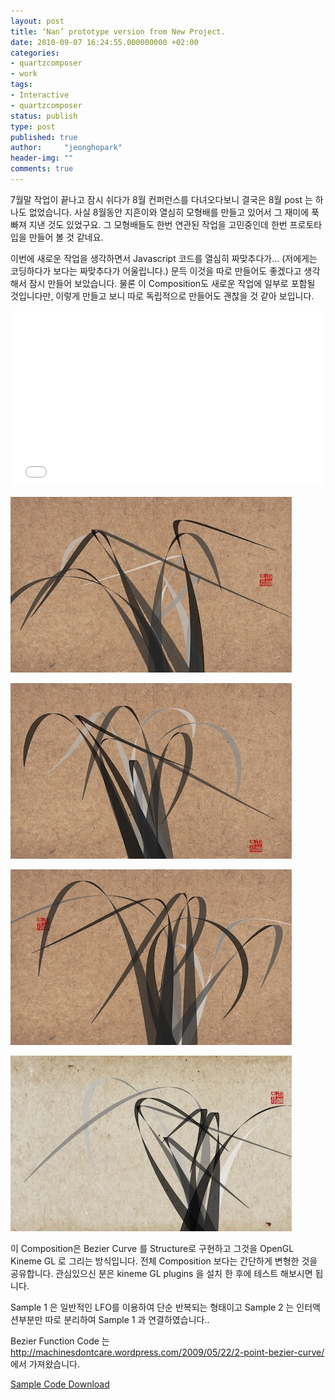 ```yaml
---
layout: post
title: ‘Nan’ prototype version from New Project.
date: 2010-09-07 16:24:55.000000000 +02:00
categories:
- quartzcomposer
- work
tags:
- Interactive
- quartzcomposer
status: publish
type: post
published: true
author:     "jeonghopark"
header-img: ""
comments: true
---
```

<p>7월말 작업이 끝나고 잠시 쉬다가 8월 컨퍼런스를 다녀오다보니 결국은 8월 post 는 하나도 없었습니다. 사실 8월동안 지흔이와 열심히 모형배를 만들고 있어서 그 재미에 푹 빠져 지낸 것도 있었구요. 그 모형배들도 한번 연관된 작업을 고민중인데 한번 프로토타입을 만들어 볼 것 같네요.</p>
<p>이번에 새로운 작업을 생각하면서 Javascript 코드를 열심히 짜맞추다가... (저에게는 코딩하다가 보다는 짜맞추다가 어울립니다.) 문득 이것을 따로 만들어도 좋겠다고 생각해서 잠시 만들어 보았습니다. 물론 이 Composition도 새로운 작업에 일부로 포함될 것입니다만, 이렇게 만들고 보니 따로 독립적으로 만들어도 괜찮을 것 같아 보입니다.</p>
<iframe src="//player.vimeo.com/video/14767639" width="500" height="281" frameborder="0" webkitallowfullscreen mozallowfullscreen allowfullscreen></iframe>
<p><img src="/assets/Screen-shot-2010-09-07-at-3.31.29-PM1.jpg" alt="Screen-shot-2010-09-07-at-3.31.29-PM.jpg" width="450" height="281" class="alignnone size-full wp-image-2089" /></p>
<p><img src="/assets/Screen-shot-2010-09-07-at-3.29.21-PM1.jpg" alt="Screen-shot-2010-09-07-at-3.29.21-PM.jpg" width="450" height="281" class="alignnone size-large wp-image-2088" /></p>
<p><img src="/assets/Screen-shot-2010-09-07-at-3.29.46-PM1.jpg" alt="Screen-shot-2010-09-07-at-3.29.46-PM.jpg" width="450" height="281" class="alignnone size-large wp-image-2087" /></p>
<p><img src="/assets/Screen-shot-2010-09-07-at-3.31.45-PM2.jpg" alt="Screen-shot-2010-09-07-at-3.31.45-PM.jpg" width="450" height="281" class="alignnone size-full wp-image-2086" /></p>
<p>이 Composition은 Bezier Curve 를  Structure로 구현하고 그것을 OpenGL Kineme GL 로 그리는 방식입니다. 전체 Composition 보다는 간단하게 변형한 것을 공유합니다. 관심있으신 분은 kineme GL plugins 을 설치 한 후에 테스트 해보시면 됩니다.</p>
<p>Sample 1 은 일반적인 LFO를 이용하여 단순 반복되는 형태이고 Sample 2 는 인터액션부분만 따로 분리하여 Sample 1 과 연결하였습니다..</p>
<p>Bezier Function Code 는 <a href="http://machinesdontcare.wordpress.com/2009/05/22/2-point-bezier-curve/">http://machinesdontcare.wordpress.com/2009/05/22/2-point-bezier-curve/</a> 에서 가져왔습니다.</p>
<p><a href="http://jeonghopark.de/media/orchid_sample_code.zip">Sample Code Download</a></p>
